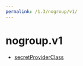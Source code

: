```yaml
---
permalink: /1.3/nogroup/v1/
---
```


# nogroup.v1



* [secretProviderClass](secretProviderClass.md)